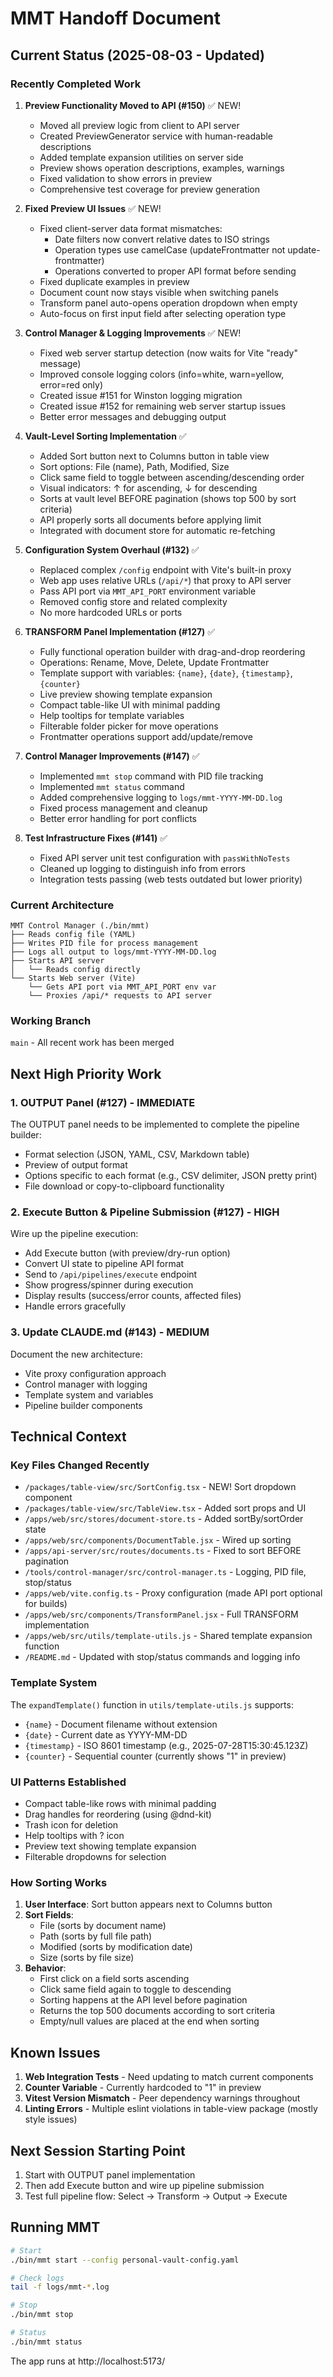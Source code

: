 # MMT Handoff Document

## Current Status (2025-08-03 - Updated)

### Recently Completed Work

1. **Preview Functionality Moved to API (#150)** ✅ NEW!
   - Moved all preview logic from client to API server
   - Created PreviewGenerator service with human-readable descriptions
   - Added template expansion utilities on server side
   - Preview shows operation descriptions, examples, warnings
   - Fixed validation to show errors in preview
   - Comprehensive test coverage for preview generation

2. **Fixed Preview UI Issues** ✅ NEW!
   - Fixed client-server data format mismatches:
     - Date filters now convert relative dates to ISO strings
     - Operation types use camelCase (updateFrontmatter not update-frontmatter)
     - Operations converted to proper API format before sending
   - Fixed duplicate examples in preview
   - Document count now stays visible when switching panels
   - Transform panel auto-opens operation dropdown when empty
   - Auto-focus on first input field after selecting operation type

3. **Control Manager & Logging Improvements** ✅ NEW!
   - Fixed web server startup detection (now waits for Vite "ready" message)
   - Improved console logging colors (info=white, warn=yellow, error=red only)
   - Created issue #151 for Winston logging migration
   - Created issue #152 for remaining web server startup issues
   - Better error messages and debugging output

4. **Vault-Level Sorting Implementation** ✅
   - Added Sort button next to Columns button in table view
   - Sort options: File (name), Path, Modified, Size
   - Click same field to toggle between ascending/descending order
   - Visual indicators: ↑ for ascending, ↓ for descending  
   - Sorts at vault level BEFORE pagination (shows top 500 by sort criteria)
   - API properly sorts all documents before applying limit
   - Integrated with document store for automatic re-fetching

5. **Configuration System Overhaul (#132)** ✅
   - Replaced complex `/config` endpoint with Vite's built-in proxy
   - Web app uses relative URLs (`/api/*`) that proxy to API server
   - Pass API port via `MMT_API_PORT` environment variable
   - Removed config store and related complexity
   - No more hardcoded URLs or ports

3. **TRANSFORM Panel Implementation (#127)** ✅
   - Fully functional operation builder with drag-and-drop reordering
   - Operations: Rename, Move, Delete, Update Frontmatter
   - Template support with variables: `{name}`, `{date}`, `{timestamp}`, `{counter}`
   - Live preview showing template expansion
   - Compact table-like UI with minimal padding
   - Help tooltips for template variables
   - Filterable folder picker for move operations
   - Frontmatter operations support add/update/remove

4. **Control Manager Improvements (#147)** ✅
   - Implemented `mmt stop` command with PID file tracking
   - Implemented `mmt status` command
   - Added comprehensive logging to `logs/mmt-YYYY-MM-DD.log`
   - Fixed process management and cleanup
   - Better error handling for port conflicts

5. **Test Infrastructure Fixes (#141)** ✅
   - Fixed API server unit test configuration with `passWithNoTests`
   - Cleaned up logging to distinguish info from errors
   - Integration tests passing (web tests outdated but lower priority)

### Current Architecture

```
MMT Control Manager (./bin/mmt)
├── Reads config file (YAML)
├── Writes PID file for process management
├── Logs all output to logs/mmt-YYYY-MM-DD.log
├── Starts API server
│   └── Reads config directly
└── Starts Web server (Vite)
    └── Gets API port via MMT_API_PORT env var
    └── Proxies /api/* requests to API server
```

### Working Branch
`main` - All recent work has been merged

## Next High Priority Work

### 1. **OUTPUT Panel (#127)** - IMMEDIATE
The OUTPUT panel needs to be implemented to complete the pipeline builder:
- Format selection (JSON, YAML, CSV, Markdown table)
- Preview of output format
- Options specific to each format (e.g., CSV delimiter, JSON pretty print)
- File download or copy-to-clipboard functionality

### 2. **Execute Button & Pipeline Submission (#127)** - HIGH
Wire up the pipeline execution:
- Add Execute button (with preview/dry-run option)
- Convert UI state to pipeline API format
- Send to `/api/pipelines/execute` endpoint
- Show progress/spinner during execution
- Display results (success/error counts, affected files)
- Handle errors gracefully

### 3. **Update CLAUDE.md (#143)** - MEDIUM
Document the new architecture:
- Vite proxy configuration approach
- Control manager with logging
- Template system and variables
- Pipeline builder components

## Technical Context

### Key Files Changed Recently
- `/packages/table-view/src/SortConfig.tsx` - NEW! Sort dropdown component
- `/packages/table-view/src/TableView.tsx` - Added sort props and UI
- `/apps/web/src/stores/document-store.ts` - Added sortBy/sortOrder state
- `/apps/web/src/components/DocumentTable.jsx` - Wired up sorting
- `/apps/api-server/src/routes/documents.ts` - Fixed to sort BEFORE pagination
- `/tools/control-manager/src/control-manager.ts` - Logging, PID file, stop/status
- `/apps/web/vite.config.ts` - Proxy configuration (made API port optional for builds)
- `/apps/web/src/components/TransformPanel.jsx` - Full TRANSFORM implementation
- `/apps/web/src/utils/template-utils.js` - Shared template expansion function
- `/README.md` - Updated with stop/status commands and logging info

### Template System
The `expandTemplate()` function in `utils/template-utils.js` supports:
- `{name}` - Document filename without extension
- `{date}` - Current date as YYYY-MM-DD
- `{timestamp}` - ISO 8601 timestamp (e.g., 2025-07-28T15:30:45.123Z)
- `{counter}` - Sequential counter (currently shows "1" in preview)

### UI Patterns Established
- Compact table-like rows with minimal padding
- Drag handles for reordering (using @dnd-kit)
- Trash icon for deletion
- Help tooltips with ? icon
- Preview text showing template expansion
- Filterable dropdowns for selection

### How Sorting Works

1. **User Interface**: Sort button appears next to Columns button
2. **Sort Fields**: 
   - File (sorts by document name)
   - Path (sorts by full file path)
   - Modified (sorts by modification date)
   - Size (sorts by file size)
3. **Behavior**:
   - First click on a field sorts ascending
   - Click same field again to toggle to descending
   - Sorting happens at the API level before pagination
   - Returns the top 500 documents according to sort criteria
   - Empty/null values are placed at the end when sorting

## Known Issues

1. **Web Integration Tests** - Need updating to match current components
2. **Counter Variable** - Currently hardcoded to "1" in preview
3. **Vitest Version Mismatch** - Peer dependency warnings throughout
4. **Linting Errors** - Multiple eslint violations in table-view package (mostly style issues)

## Next Session Starting Point

1. Start with OUTPUT panel implementation
2. Then add Execute button and wire up pipeline submission
3. Test full pipeline flow: Select → Transform → Output → Execute

## Running MMT

```bash
# Start
./bin/mmt start --config personal-vault-config.yaml

# Check logs
tail -f logs/mmt-*.log

# Stop
./bin/mmt stop

# Status
./bin/mmt status
```

The app runs at http://localhost:5173/